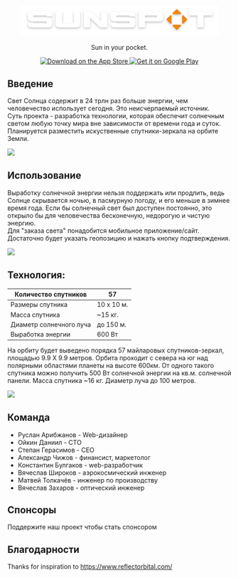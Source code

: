 <p align="center">
  <a href="">
    <img alt="SunSpot" title="SunSpot" src="./img/logo2.png" width="450" >
  </a>
</p>

<p align="center">
  Sun in your pocket.
</p>

<p align="center">
  <a href="https://itunes.apple.com/us/app/gitpoint/id1251245162?mt=8">
    <img alt="Download on the App Store" title="App Store" src="http://i.imgur.com/0n2zqHD.png" width="140">
  </a>

  <a href="https://play.google.com/store/apps/details?id=com.gitpoint">
    <img alt="Get it on Google Play" title="Google Play" src="http://i.imgur.com/mtGRPuM.png" width="140">
  </a>
</p>

<!-- START doctoc generated TOC please keep comment here to allow auto update -->
<!-- DON'T EDIT THIS SECTION, INSTEAD RE-RUN doctoc TO UPDATE -->

## Введение

Свет Солнца содержит в 24 трлн раз больше энергии, чем человечество использует сегодня. Это неисчерпаемый источник.  
Суть проекта - разработка технологии, которая обеспечит солнечным светом любую точку мира вне зависимости от времени года и суток.  
Планируется разместить искуственные спутники-зеркала на орбите Земли.

<img src="https://s0.rbk.ru/v6_top_pics/resized/640xH/media/img/8/90/347250191359908.webp">  

## Использование

Выработку солнечной энергии нельзя поддержать или продлить, ведь Солнце скрывается ночью, в пасмурную погоду, и его меньше в зимнее время года.
Если бы солнечный свет был доступен постоянно, это открыло бы для человечества бесконечную, недорогую и чистую энергию.  
Для "заказа света" понадобится мобильное приложение/сайт. Достаточно будет указать геопозицию и нажать кнопку подтверждения.

<img src="https://s0.rbk.ru/v6_top_pics/resized/640xH/media/img/5/07/347250191459075.webp">  

## Технология:
  
| Количество спутников    | 57           |
|-------------------------|--------------|
| Размеры спутника        | 10 х 10 м. |
| Масса спутника          | ~15 кг.      |
| Диаметр солнечного луча | до 150 м.    |
| Выработка энергии       | 600 Вт       |  

На орбиту будет выведено порядка 57 майларовых спутников-зеркал, площадью 9.9 Х 9.9 метров.
Орбита проходит с севера на юг над полярными областями планеты на высоте 600км.
От одного такого спутника можно получить 500 Вт солнечной энергии на кв.м. солнечной панели.
Масса спутника ~16 кг.
Диаметр луча до 100 метров.  

<img src="[https://www.google.com/url?sa=i&url=https%3A%2F%2Fwww.reflectorbital.com%2Fenergy&psig=AOvVaw14xSJGn1mdQAmwQrcO1PI5&ust=1743658788430000&source=images&cd=vfe&opi=89978449&ved=0CBQQjRxqFwoTCODAgbLRuIwDFQAAAAAdAAAAABAP](https://www.google.com/url?sa=i&url=https%3A%2F%2Fru.futuroprossimo.it%2F2024%2F08%2Freflect-orbital-sole-on-demand-anche-di-notte-con-specchi-orbitali%2F&psig=AOvVaw14xSJGn1mdQAmwQrcO1PI5&ust=1743658788430000&source=images&cd=vfe&opi=89978449&ved=0CBQQjRxqFwoTCODAgbLRuIwDFQAAAAAdAAAAABAZ)">  

## Команда

* Руслан Арибжанов - Web-дизайнер  
* Ойкин Даниил - CTO  
* Степан Герасимов - CEO  
* Александр Чижов - финансист, маркетолог  
* Константин Булгаков - web-разработчик  
* Вячеслав Широков - аэрокосмический инженер  
* Матвей Толкачёв - инженер по производству  
* Вячеслав Захаров - оптический инженер  

## Спонсоры

Поддержите наш проект чтобы стать спонсором

## Благодарности

Thanks for inspiration to https://www.reflectorbital.com/
